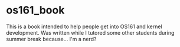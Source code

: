 # os161_book

This is a book intended to help people get into OS161 and kernel development. Was written while I tutored
some other students during summer break because... I'm a nerd?
